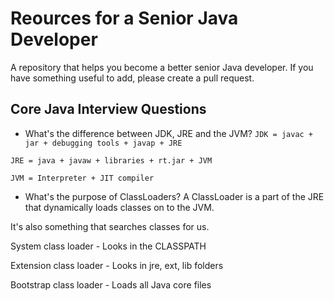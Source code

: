 # Reources for a Senior Java Developer
A repository that helps you become a better senior Java developer.
If you have something useful to add, please create a pull request.



## Core Java Interview Questions
* What's the difference between JDK, JRE and the JVM?
`JDK = javac + jar + debugging tools + javap + JRE`

`JRE = java + javaw + libraries + rt.jar + JVM`

`JVM = Interpreter + JIT compiler`

* What's the purpose of ClassLoaders?
A ClassLoader is a part of the JRE that dynamically loads classes on to the JVM.

It's also something that searches classes for us.

System class loader -  Looks in the CLASSPATH

Extension class loader - Looks in jre, ext, lib folders

Bootstrap class loader - Loads all Java core files
